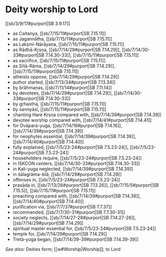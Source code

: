# Deity worship to Lord

[[sb/3/9/17#purport|SB 3.9.17]]

* as Caitanya, [[sb/7/15/11#purport|SB 7.15.11]]
* as Jagannātha, [[sb/7/15/11#purport|SB 7.15.11]]
* as Lakṣmī-Nārāyaṇa, [[sb/7/15/11#purport|SB 7.15.11]]
* as Rādhā-Kṛṣṇa, [[sb/7/14/29#purport|SB 7.14.29]], [[sb/7/14/30-33#purport|SB 7.14.30-33]], [[sb/7/15/11#purport|SB 7.15.11]]
* as sacrifice, [[sb/7/15/11#purport|SB 7.15.11]]
* as Sītā-Rāma, [[sb/7/14/29#purport|SB 7.14.29]], [[sb/7/15/11#purport|SB 7.15.11]]
* atheists oppose, [[sb/7/14/29#purport|SB 7.14.29]]
* author started, [[sb/7/13/34#purport|SB 7.13.34]]
* by brāhmaṇas, [[sb/7/11/14#purport|SB 7.11.14]]
* by devotees, [[sb/7/14/29#purport|SB 7.14.29]], [[sb/7/14/30-33#purport|SB 7.14.30-33]]
* by gṛhastha, [[sb/7/15/11#purport|SB 7.15.11]]
* by sannyāsī, [[sb/7/15/11#purport|SB 7.15.11]]
* chanting Hare Kṛṣṇa compared with, [[sb/7/14/39#purport|SB 7.14.39]]
* devotee worship compared with, [[sb/7/14/41#purport|SB 7.14.41]]
* for Dvāpara-yuga, [[sb/7/14/16#purport|SB 7.14.16]], [[sb/7/14/39#purport|SB 7.14.39]]
* for neophytes essential, [[sb/7/14/39#purport|SB 7.14.39]], [[sb/7/14/40#purport|SB 7.14.40]]
* fully explained, [[sb/7/5/23-24#purport|SB 7.5.23-24]], [[sb/7/5/23-24#purport|SB 7.5.23-24]]
* householders require, [[sb/7/5/23-24#purport|SB 7.5.23-24]]
* in ISKCON centers, [[sb/7/14/30-33#purport|SB 7.14.30-33]]
* in Kali-yuga neglected, [[sb/7/14/39#purport|SB 7.14.39]]
* in śālagrāma-śilā, [[sb/7/14/29#purport|SB 7.14.29]]
* offenses in, [[sb/7/5/23-24#purport|SB 7.5.23-24]]
* prasāda in, [[sb/7/13/26#purport|SB 7.13.26]], [[sb/7/15/5#purport|SB 7.15.5]], [[sb/7/15/11#purport|SB 7.15.11]]
* preaching compared with, [[sb/7/14/39#purport|SB 7.14.39]], [[sb/7/14/40#purport|SB 7.14.40]]
* purification via, [[sb/7/7/37#purport|SB 7.7.37]]
* recommended, [[sb/7/7/30-31#purport|SB 7.7.30-31]]
* society neglects, [[sb/7/14/27-28#purport|SB 7.14.27-28]], [[sb/7/14/29#purport|SB 7.14.29]]
* spiritual master essential for, [[sb/7/5/23-24#purport|SB 7.5.23-24]]
* temple for, [[sb/7/14/29#purport|SB 7.14.29]]
* Tretā-yuga began, [[sb/7/14/39-39#purport|SB 7.14.39-39]]

*See also:* Deities form; [[w#Worship|Worship]]; to Lord
